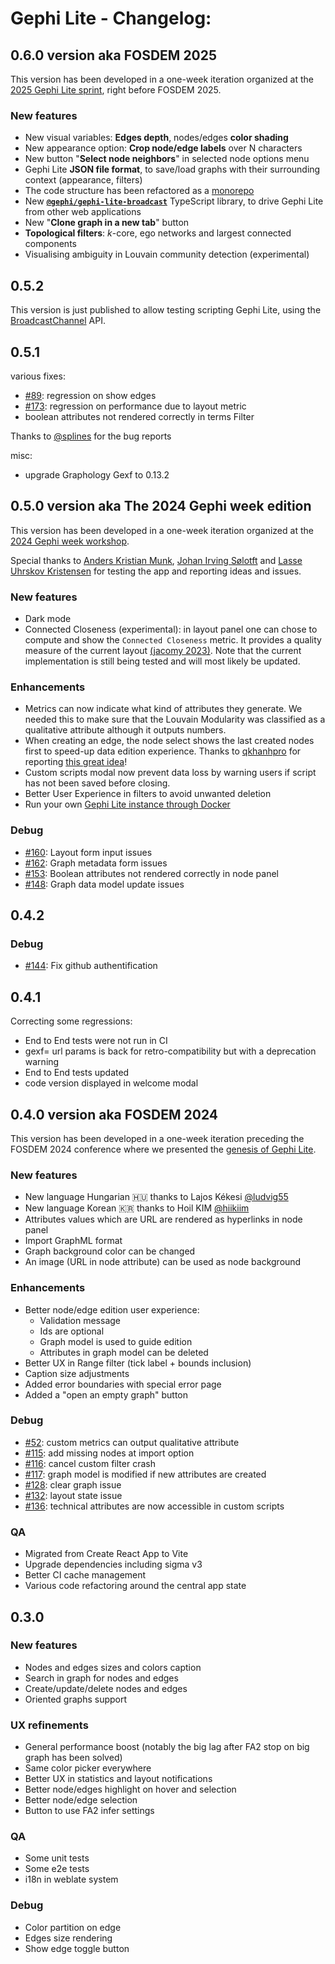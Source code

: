 # Gephi Lite - Changelog:

## 0.6.0 version aka FOSDEM 2025

This version has been developed in a one-week iteration organized at the [2025 Gephi Lite sprint](https://www.ouestware.com/2025/02/10/gephi-lite-0-6-en/), right before FOSDEM 2025.

### New features

- New visual variables: **Edges depth**, nodes/edges **color shading**
- New appearance option: **Crop node/edge labels** over N characters
- New button "**Select node neighbors**" in selected node options menu
- Gephi Lite **JSON file format**, to save/load graphs with their surrounding context (appearance, filters)
- The code structure has been refactored as a [monorepo](https://en.wikipedia.org/wiki/Monorepo)
- New **[`@gephi/gephi-lite-broadcast`](https://www.npmjs.com/package/@gephi/gephi-lite-broadcast)** TypeScript library, to drive Gephi Lite from other web applications
- New "**Clone graph in a new tab**" button
- **Topological filters**: _k_-core, ego networks and largest connected components
- Visualising ambiguity in Louvain community detection (experimental)

## 0.5.2

This version is just published to allow testing scripting Gephi Lite, using the [BroadcastChannel](https://developer.mozilla.org/en-US/docs/Web/API/BroadcastChannel) API.

## 0.5.1

various fixes:

- [#89](https://github.com/gephi/gephi-lite/issues/89): regression on show edges
- [#173](https://github.com/gephi/gephi-lite/issues/173): regression on performance due to layout metric
- boolean attributes not rendered correctly in terms Filter

Thanks to [@splines](https://github.com/Splines) for the bug reports

misc:

- upgrade Graphology Gexf to 0.13.2

## 0.5.0 version aka The 2024 Gephi week edition

This version has been developed in a one-week iteration organized at the [2024 Gephi week workshop](https://gephi.wordpress.com/2024/06/13/gephi-week-2024-peek-from-the-inside/).

Special thanks to [Anders Kristian Munk](https://github.com/akmunk), [Johan Irving Sølotft](https://github.com/Johansoltoft) and [Lasse Uhrskov Kristensen](https://github.com/watchforest) for testing the app and reporting ideas and issues.

### New features

- Dark mode
- Connected Closeness (experimental): in layout panel one can chose to compute and show the `Connected Closeness` metric. It provides a quality measure of the current layout [(jacomy 2023)](https://jgaa.info/index.php/jgaa/article/view/paper626). Note that the current implementation is still being tested and will most likely be updated.

### Enhancements

- Metrics can now indicate what kind of attributes they generate. We needed this to make sure that the Louvain Modularity was classified as a qualitative attribute although it outputs numbers.
- When creating an edge, the node select shows the last created nodes first to speed-up data edition experience. Thanks to [qkhanhpro](https://github.com/qkhanhpro) for reporting [this great idea](https://github.com/gephi/gephi-lite/issues/152)!
- Custom scripts modal now prevent data loss by warning users if script has not been saved before closing.
- Better User Experience in filters to avoid unwanted deletion
- Run your own [Gephi Lite instance through Docker](https://github.com/gephi/gephi-lite/#dockerfile-for-production)

### Debug

- [#160](https://github.com/gephi/gephi-lite/issues/160): Layout form input issues
- [#162](https://github.com/gephi/gephi-lite/issues/162): Graph metadata form issues
- [#153](https://github.com/gephi/gephi-lite/issues/153): Boolean attributes not rendered correctly in node panel
- [#148](https://github.com/gephi/gephi-lite/issues/148): Graph data model update issues

## 0.4.2

### Debug

- [#144](https://github.com/gephi/gephi-lite/issues/144): Fix github authentification

## 0.4.1

Correcting some regressions:

- End to End tests were not run in CI
- gexf= url params is back for retro-compatibility but with a deprecation warning
- End to End tests updated
- code version displayed in welcome modal

## 0.4.0 version aka FOSDEM 2024

This version has been developed in a one-week iteration preceding the FOSDEM 2024 conference where we presented the [genesis of Gephi Lite](https://fosdem.org/2024/schedule/event/fosdem-2024-3253-bridging-research-and-open-source-the-genesis-of-gephi-lite/).

### New features

- New language Hungarian 🇭🇺 thanks to Lajos Kékesi [@ludvig55](https://github.com/ludvig55/)
- New language Korean 🇰🇷 thanks to Hoil KIM [@hiikiim](https://hosted.weblate.org/user/hiikiim/)
- Attributes values which are URL are rendered as hyperlinks in node panel
- Import GraphML format
- Graph background color can be changed
- An image (URL in node attribute) can be used as node background

### Enhancements

- Better node/edge edition user experience:
  - Validation message
  - Ids are optional
  - Graph model is used to guide edition
  - Attributes in graph model can be deleted
- Better UX in Range filter (tick label + bounds inclusion)
- Caption size adjustments
- Added error boundaries with special error page
- Added a "open an empty graph" button

### Debug

- [#52](https://github.com/gephi/gephi-lite/issues/52): custom metrics can output qualitative attribute
- [#115](https://github.com/gephi/gephi-lite/issues/115): add missing nodes at import option
- [#116](https://github.com/gephi/gephi-lite/issues/116): cancel custom filter crash
- [#117](https://github.com/gephi/gephi-lite/issues/117): graph model is modified if new attributes are created
- [#128](https://github.com/gephi/gephi-lite/issues/128): clear graph issue
- [#132](https://github.com/gephi/gephi-lite/issues/132): layout state issue
- [#136](https://github.com/gephi/gephi-lite/issues/136): technical attributes are now accessible in custom scripts

### QA

- Migrated from Create React App to Vite
- Upgrade dependencies including sigma v3
- Better CI cache management
- Various code refactoring around the central app state

## 0.3.0

### New features

- Nodes and edges sizes and colors caption
- Search in graph for nodes and edges
- Create/update/delete nodes and edges
- Oriented graphs support

### UX refinements

- General performance boost (notably the big lag after FA2 stop on big graph has been solved)
- Same color picker everywhere
- Better UX in statistics and layout notifications
- Better node/edges highlight on hover and selection
- Better node/edge selection
- Button to use FA2 infer settings

### QA

- Some unit tests
- Some e2e tests
- i18n in weblate system

### Debug

- Color partition on edge
- Edges size rendering
- Show edge toggle button
